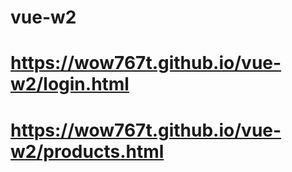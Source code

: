 # vue-w2
# https://wow767t.github.io/vue-w2/login.html
# https://wow767t.github.io/vue-w2/products.html
